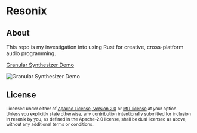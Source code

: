 # Resonix

## About

This repo is my investigation into using Rust for creative, cross-platform audio programming.

[Granular Synthesizer Demo](https://austintheriot.github.io/resonix/)

![Granular Synthesizer Demo](/screenshots/granular_synthesizer_0.png)

## License

<sup>
Licensed under either of <a href="LICENSE-APACHE">Apache License, Version
2.0</a> or <a href="LICENSE-MIT">MIT license</a> at your option.
</sup>

<br>

<sub>
Unless you explicitly state otherwise, any contribution intentionally submitted
for inclusion in resonix by you, as defined in the Apache-2.0 license, shall be
dual licensed as above, without any additional terms or conditions.
</sub>
